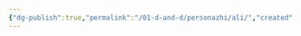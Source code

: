 ```yaml
---
{"dg-publish":true,"permalink":"/01-d-and-d/personazhi/ali/","created":"2024-11-09T09:06:49.873+03:00","updated":"2024-03-25T21:44:25.085+03:00"}
---
```


